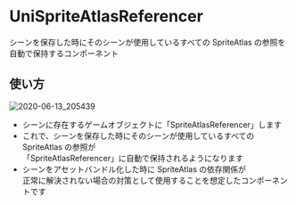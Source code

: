 # UniSpriteAtlasReferencer

シーンを保存した時にそのシーンが使用しているすべての SpriteAtlas の参照を自動で保持するコンポーネント

## 使い方

![2020-06-13_205439](https://user-images.githubusercontent.com/6134875/84568134-52070180-adb8-11ea-8873-ddabce98a4b8.png)

* シーンに存在するゲームオブジェクトに「SpriteAtlasReferencer」します  
* これで、シーンを保存した時にそのシーンが使用しているすべての SpriteAtlas の参照が  
「SpriteAtlasReferencer」に自動で保持されるようになります  
* シーンをアセットバンドル化した時に SpriteAtlas の依存関係が  
正常に解決されない場合の対策として使用することを想定したコンポーネントです  
